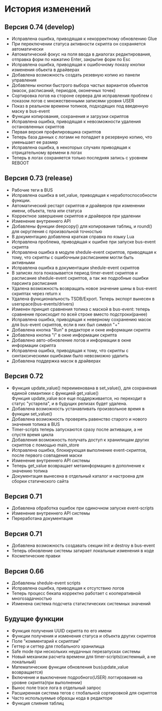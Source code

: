 # История изменений

## Версия 0.74 (develop)

* Исправлена ошибка, приводящая к некорректному обновлению Glue
* При переключении статуса активности скрипта он сохраняется автоматически
* Автоматический фокус на поля ввода в диалогах редактирования, отправка форм по нажатию Enter, закрытие форм по Esc
* Исправлена ошибка, приводящая к ошибочному показу кнопки изменения обьекта в драйверах
* Добавлена возможность создать резевную копию из панели управления
* Добавлены кнопки быстрого выбора частых вариантов обьектов (масок, расписаний, периодов, оконечных точек)
* Сортировка логов на стороне сервера для исправления проблем с показом логов с множественными записями уровня USER
* Показ в реальном времени топиков, подходящих под введенную маску в bus-event
* Функции копирования, сохранения и загрузки скриптов
* Исправлена ошибка, приводящая к невозможности удаления остановленных скриптов
* Первая версия профилировщика скриптов
* Теперь база данных с логами не попадает в резервную копию, что уменьшает ее размер
* Исправлена ошибка, в некоторых случаях приводящая к отрицательному времени в логах
* Теперь в логах сохраняется только последняя запись с уровнем REBOOT


## Версия 0.73 (release)

* Рабочие теги в BUS
* Исправлена ошибка в set_value, приводящая к неработоспособности функции.
* Автоматический рестарт скриптов и драйверов при изменении имени, объекта, тела или статуса
* Корректное завершение скриптов и драйверов при удалении
* Изменение внутреннего API 
* Добавлены функции deepcopy() для копирования таблиц, и round() для округления с произвольной точностью
* В документацию добавлена краткая справка по языку Lua
* Исправлена проблема, приводящая к ошибке при запуске bus-event скрипта
* Исправлена ошибка в модуле shedule-event скриптов, приводящая к тому, что скрипты с ошибочным расписанием могли быть активными
* Исправлена ошибка в документации shedule-event скриптов
* В записях лога показывается период timer-event скриптов и расписание shedule-event скриптов, а так же подробные ошибки парсинга расписания
* Удалена возможность возвращать новое значение шины в bus-event скриптах через return x
* Удалена функциональность TSDB/Export. Теперь экспорт вынесен в userspace(bus-events/drivers)
* Изменен принцип сравнения топика с маской в bus-event: теперь сравнение происходит по всей строке вместо подстроки(ранее)
* Исправлена ошибка, приводящая к неверному сохранению масок для bus-event скриптов, если в них был символ "+"
* Добавлена кнопка "Run" в редакторе и окне информации скрипта
* Добавлена кнопка "i" в окне информации скрипта
* Добавлено авто-обновление логов и информации в окне информации скрипта
* Исправлена ошибка, приводящая к тому, что скрипты с синтаксическими ошибками было невозможно удалить
* Добавлена поддержка масок в драйверах

## Версия 0.72

* Функция update_value() переименована в set_value(), для сохранения единой семантики с функцией get_value()  
Функция update_value все еще поддерживается, но переходит в статус "устарела", и в будущих релизах будет удалена. 
* Добавлена возможность устанавливать произвольное время в функции set_value()
* Добавлена возможность проверять равенство старого и нового значения топика в BUS
* Timer-scripts теперь запускаются сразу после активации, а не спустя время цикла
* Добавления возможность получать доступ к хранилищам других скриптов с помощью main_store
* Исправлена ошибка, блокирующая выполнение event-скриптов, после первого совпадения маски
* Изменение внутреннего API системы
* Теперь get_value возвращает метаинформацию в дополнение к значению топика
* Документация вынесена в отдельный каталог и настроена для сборки статического сайта

## Версия 0.71

* Добавлена обработка ошибок при одиночном запуске event-scripts
* Изменение внутреннего API системы
* Переработана документация

## Версия 0.71

* Добавлена возможность создавать секции init и destroy в bus-event
* Теперь обновление системы затирает локальные изменения в коде
* Косметические правки

## Версия 0.66

* Добавлены shedule-event scripts
* Исправлена ошибка, приводящая к отсутствию логов
* Теперь процесс бекапа корректно работает с кооперативной многозадачностью
* Изменена система подсчета статистических системных значений


## Будущие функции
* Функция получения UUID скрипта по его имени
* Функции получения и изменения статуса и объекта других скриптов
* Поле "комментарий к скриптам"
* Геттер и сеттер для глобального хранилища
* Safe mode при нескольких неудачных перезапусках системы
* Новый механизм расчета времени для timer-scripts(системный, а не локальный)
* Математические функции обновления bus(update_value возвращается)
* Включение и выключение подробного(USER) логгирования на уровне скрипта(при выполнении)
* Вынос поле trace лога в отдельный запрос
* Расширенная система тегов с глобальной сортировкой для скриптов
* Часто используемые образцы кода в редакторе
* Функция слияния таблиц
